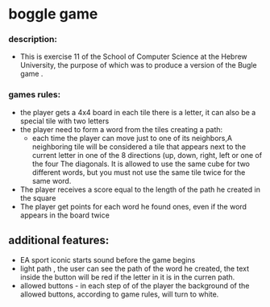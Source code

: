 # boggle game
### description:
- This is exercise 11 of the School of Computer Science at the Hebrew University, the purpose of which was to produce a 
version of the Bugle game .
### games rules:
- the player gets a 4x4 board in each tile there is a letter, it can also be a special tile with two letters
- the player need to form a word from the tiles creating a path:
  - each time the player can move just to one of its neighbors,A neighboring tile  will be considered a tile that
  appears next to the current letter in one of the 8 directions (up, down, right, left or one of the four
The diagonals. It is allowed to use the same cube for two different words, but you must not use the same tile twice for
the same word.
- The player receives a score equal to the length of the path he created in the square
- The player get points for each word he found ones, even if the word appears in the board twice

## additional features:
- EA sport iconic starts sound before the game begins
- light path , the user can see the path of the word he created, the text
inside the button will be red if the letter in it is in the curren path.
- allowed buttons - in each step of of the player the background of the allowed buttons, according to game rules,
 will turn to white.
